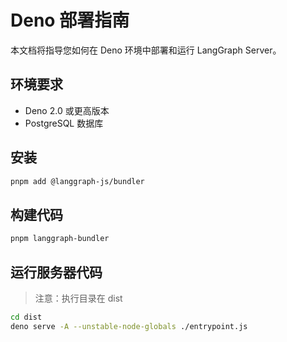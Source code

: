 # Deno 部署指南

本文档将指导您如何在 Deno 环境中部署和运行 LangGraph Server。

## 环境要求

- Deno 2.0 或更高版本
- PostgreSQL 数据库

## 安装

```bash
pnpm add @langgraph-js/bundler
```

## 构建代码

```sh
pnpm langgraph-bundler
```

## 运行服务器代码

> 注意：执行目录在 dist

```sh
cd dist
deno serve -A --unstable-node-globals ./entrypoint.js
```
